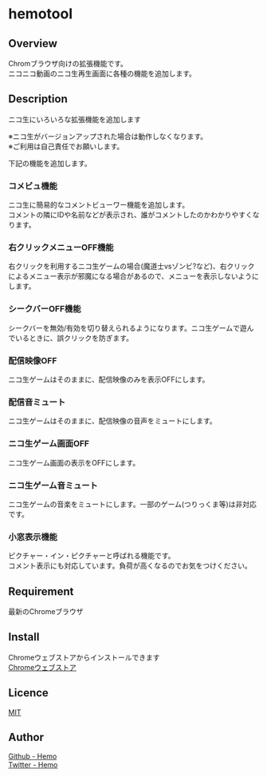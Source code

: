 # hemotool

## Overview

Chromブラウザ向けの拡張機能です。  
ニコニコ動画のニコ生再生画面に各種の機能を追加します。

## Description

ニコ生にいろいろな拡張機能を追加します

※ニコ生がバージョンアップされた場合は動作しなくなります。  
※ご利用は自己責任でお願いします。

下記の機能を追加します。

### コメビュ機能  
ニコ生に簡易的なコメントビューワー機能を追加します。  
コメントの隣にIDや名前などが表示され、誰がコメントしたのかわかりやすくなります。

### 右クリックメニューOFF機能  
右クリックを利用するニコ生ゲームの場合(魔道士vsゾンビ?など)、右クリックによるメニュー表示が邪魔になる場合があるので、メニューを表示しないようにします。

### シークバーOFF機能  
シークバーを無効/有効を切り替えられるようになります。ニコ生ゲームで遊んでいるときに、誤クリックを防ぎます。

### 配信映像OFF  
ニコ生ゲームはそのままに、配信映像のみを表示OFFにします。

### 配信音ミュート  
ニコ生ゲームはそのままに、配信映像の音声をミュートにします。

### ニコ生ゲーム画面OFF  
ニコ生ゲーム画面の表示をOFFにします。

### ニコ生ゲーム音ミュート  
ニコ生ゲームの音楽をミュートにします。一部のゲーム(つりっくま等)は非対応です。

### 小窓表示機能  
ピクチャー・イン・ピクチャーと呼ばれる機能です。  
コメント表示にも対応しています。負荷が高くなるのでお気をつけください。

## Requirement

最新のChromeブラウザ

## Install

Chromeウェブストアからインストールできます  
[Chromeウェブストア](https://chrome.google.com/webstore/detail/bakmgoejpahphkdcgeembmbkklggiocc/)


## Licence

[MIT](https://github.com/Hemo2525/hemotool/blob/main/LICENSE)

## Author

[Github - Hemo](https://github.com/Hemo2525/)  
[Twitter - Hemo](https://twitter.com/hemo2525cat)
